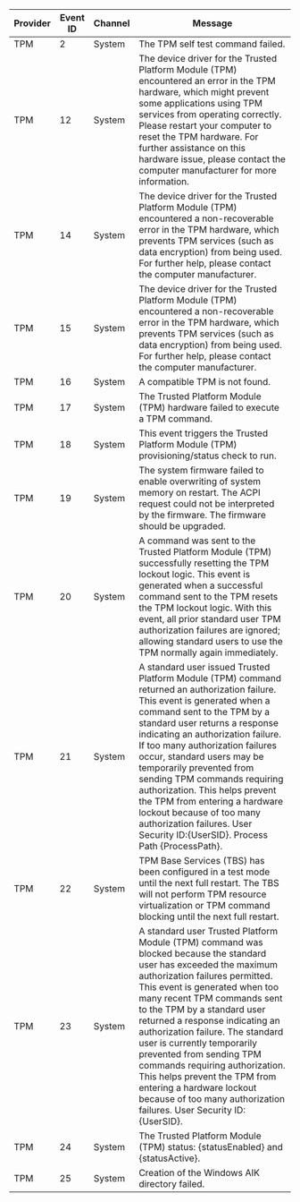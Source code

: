 Provider  |  Event ID  |  Channel  |  Message
----------|------------|-----------|------------------------------------------------------------------------------------------------------------------------------------------------------------------------------------------------------------------------------------------------------------------------------------------------------------------------------------------------------------------------------------------------------------------------------------------------------------------------------------------------------------------------------------------------------------
TPM       |  2         |  System   |  The TPM self test command failed.
TPM       |  12        |  System   |  The device driver for the Trusted Platform Module (TPM) encountered an error in the TPM hardware, which might prevent some applications using TPM services from operating correctly.  Please restart your computer to reset the TPM hardware.  For further assistance on this hardware issue, please contact the computer manufacturer for more information.
TPM       |  14        |  System   |  The device driver for the Trusted Platform Module (TPM) encountered a non-recoverable error in the TPM hardware, which prevents TPM services (such as data encryption) from being used. For further help, please contact the computer manufacturer.
TPM       |  15        |  System   |  The device driver for the Trusted Platform Module (TPM) encountered a non-recoverable error in the TPM hardware, which prevents TPM services (such as data encryption) from being used. For further help, please contact the computer manufacturer.
TPM       |  16        |  System   |  A compatible TPM is not found.
TPM       |  17        |  System   |  The Trusted Platform Module (TPM) hardware failed to execute a TPM command.
TPM       |  18        |  System   |  This event triggers the Trusted Platform Module (TPM) provisioning/status check to run.
TPM       |  19        |  System   |  The system firmware failed to enable overwriting of system memory on restart. The ACPI request could not be interpreted by the firmware. The firmware should be upgraded.
TPM       |  20        |  System   |  A command was sent to the Trusted Platform Module (TPM) successfully resetting the TPM lockout logic. This event is generated when a successful command sent to the TPM resets the TPM lockout logic.  With this event, all prior standard user TPM authorization failures are ignored; allowing standard users to use the TPM normally again immediately.
TPM       |  21        |  System   |  A standard user issued Trusted Platform Module (TPM) command returned an authorization failure. This event is generated when a command sent to the TPM by a standard user returns a response indicating an authorization failure.  If too many authorization failures occur, standard users may be temporarily prevented from sending TPM commands requiring authorization.  This helps prevent the TPM from entering a hardware lockout because of too many authorization failures. User Security ID:{UserSID}. Process Path {ProcessPath}.
TPM       |  22        |  System   |  TPM Base Services (TBS) has been configured in a test mode until the next full restart. The TBS will not perform TPM resource virtualization or TPM command blocking until the next full restart.
TPM       |  23        |  System   |  A standard user Trusted Platform Module (TPM) command was blocked because the standard user has exceeded the maximum authorization failures permitted. This event is generated when too many recent TPM commands sent to the TPM by a standard user returned a response indicating an authorization failure.  The standard user is currently temporarily prevented from sending TPM commands requiring authorization.  This helps prevent the TPM from entering a hardware lockout because of too many authorization failures. User Security ID:{UserSID}.
TPM       |  24        |  System   |  The Trusted Platform Module (TPM) status: {statusEnabled} and {statusActive}.
TPM       |  25        |  System   |  Creation of the Windows AIK directory failed.